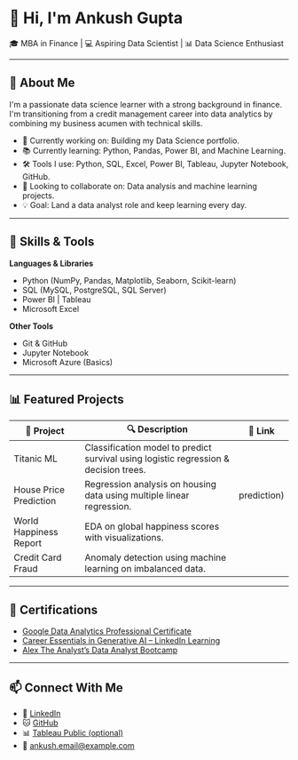 # 👋 Hi, I'm Ankush Gupta

🎓 MBA in Finance | 💻 Aspiring Data Scientist | 📊 Data Science Enthusiast

---

## 🚀 About Me

I'm a passionate data science learner with a strong background in finance. I'm transitioning from a credit management career into data analytics by combining my business acumen with technical skills.

- 🔭 Currently working on: Building my Data Science portfolio.
- 📚 Currently learning: Python, Pandas, Power BI, and Machine Learning.
- 🛠️ Tools I use: Python, SQL, Excel, Power BI, Tableau, Jupyter Notebook, GitHub.
- 👯 Looking to collaborate on: Data analysis and machine learning projects.
- 💡 Goal: Land a data analyst role and keep learning every day.

---

## 🧰 Skills & Tools

**Languages & Libraries**
- Python (NumPy, Pandas, Matplotlib, Seaborn, Scikit-learn)
- SQL (MySQL, PostgreSQL, SQL Server)
- Power BI | Tableau
- Microsoft Excel

**Other Tools**
- Git & GitHub
- Jupyter Notebook
- Microsoft Azure (Basics)

---

## 📊 Featured Projects

| 📁 Project | 🔍 Description | 🔗 Link |
|-----------|----------------|--------|
| Titanic ML | Classification model to predict survival using logistic regression & decision trees. | 
| House Price Prediction | Regression analysis on housing data using multiple linear regression. | prediction) |
| World Happiness Report | EDA on global happiness scores with visualizations. | 
| Credit Card Fraud | Anomaly detection using machine learning on imbalanced data. |
---

## 📜 Certifications

- [Google Data Analytics Professional Certificate](#)
- [Career Essentials in Generative AI – LinkedIn Learning](#)
- [Alex The Analyst’s Data Analyst Bootcamp](#)

---

## 📫 Connect With Me

- 💼 [LinkedIn](https://www.linkedin.com/in/YOUR-LINKEDIN)
- 🐱 [GitHub](https://github.com/YOUR_USERNAME)
- 📊 [Tableau Public (optional)](#)
- 📧 ankush.email@example.com
